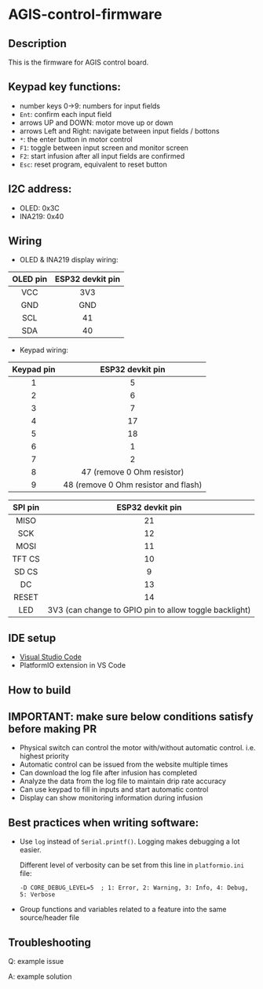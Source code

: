# AGIS-control-firmware

## Description
This is the firmware for AGIS control board.

## Keypad key functions:
+ number keys 0->9: numbers for input fields
+ `Ent`: confirm each input field
+ arrows UP and DOWN: motor move up or down
+ arrows Left and Right: navigate between input fields / bottons
+ `*`: the enter button in motor control
+ `F1`: toggle between input screen and monitor screen
+ `F2`: start infusion after all input fields are confirmed
+ `Esc`: reset program, equivalent to reset button

## I2C address:
+ OLED: 0x3C
+ INA219: 0x40

## Wiring

- OLED & INA219 display wiring:

| **OLED pin** | **ESP32 devkit pin** |
|:------------:|:--------------------:|
|      VCC     |          3V3         |
|      GND     |          GND         |
|      SCL     |          41          |
|      SDA     |          40          |

- Keypad wiring:

| **Keypad pin** | **ESP32 devkit pin**                                 |
|:--------------:|:----------------------------------------------------:|
|        1       |           5                                          |
|        2       |           6                                          |
|        3       |           7                                          |
|        4       |          17                                          |
|        5       |          18                                          |
|        6       |           1                                          |
|        7       |           2                                          |
|        8       |          47 (remove 0 Ohm resistor)                  |
|        9       |          48 (remove 0 Ohm resistor and flash)        |

| **SPI pin** |                  **ESP32 devkit pin**                  |
|:-----------:|:------------------------------------------------------:|
|     MISO    |                           21                           |
|     SCK     |                           12                           |
|     MOSI    |                           11                           |
|    TFT CS   |                           10                           |
|    SD CS    |                            9                           |
|      DC     |                           13                           |
|    RESET    |                           14                           |
|     LED     | 3V3 (can change to GPIO pin to allow toggle backlight) |

## IDE setup
+ [Visual Studio Code](https://code.visualstudio.com/)
+ PlatformIO extension in VS Code

## How to build

## IMPORTANT: make sure below conditions satisfy before making PR
+ Physical switch can control the motor with/without automatic control. i.e. highest priority
+ Automatic control can be issued from the website multiple times
+ Can download the log file after infusion has completed
+ Analyze the data from the log file to maintain drip rate accuracy
+ Can use keypad to fill in inputs and start automatic control
+ Display can show monitoring information during infusion

## Best practices when writing software:
+ Use `log` instead of `Serial.printf()`. Logging makes debugging a lot easier.

  Different level of verbosity can be set from this line in `platformio.ini` file:
  ```
  -D CORE_DEBUG_LEVEL=5  ; 1: Error, 2: Warning, 3: Info, 4: Debug, 5: Verbose
  ```
+ Group functions and variables related to a feature into the same source/header file

## Troubleshooting
Q: example issue

A: example solution
